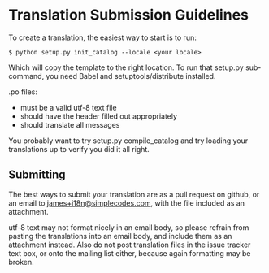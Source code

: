 Translation Submission Guidelines
=================================

To create a translation, the easiest way to start is to run:

    $ python setup.py init_catalog --locale <your locale>

Which will copy the template to the right location. To run that setup.py sub-command, you need Babel and setuptools/distribute installed.

.po files:
 - must be a valid utf-8 text file
 - should have the header filled out appropriately
 - should translate all messages

You probably want to try setup.py compile_catalog and try loading your translations up to verify you did it all right.

Submitting
----------

The best ways to submit your translation are as a pull request on github, or an email to james+i18n@simplecodes.com, with the file included as an attachment.

utf-8 text may not format nicely in an email body, so please refrain from pasting the translations into an email body, and include them as an attachment instead. Also do not post translation files in the issue tracker text box, or onto the mailing list either, because again formatting may be broken.